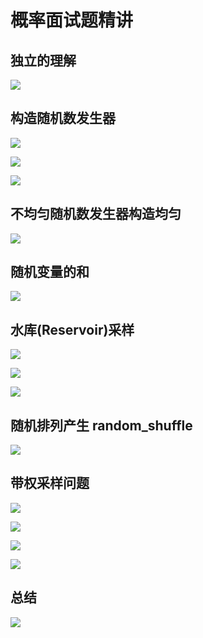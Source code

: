 # 概率面试题精讲

## 独立的理解

![](pb1.jpg)

## 构造随机数发生器

![](pb2.jpg)

![](pb3.jpg)

![](pb4.jpg)

## 不均匀随机数发生器构造均匀

![](pb5.jpg)

## 随机变量的和

![](pb6.jpg)

## 水库(Reservoir)采样

![](pb7.jpg)

![](pb8.jpg)

![](pb9.jpg)

## 随机排列产生 random_shuffle

![](pb10.jpg)

## 带权采样问题

![](pb11.jpg)

![](pb12.jpg)

![](pb13.jpg)

![](pb14.jpg)

## 总结

![](pb15.jpg)